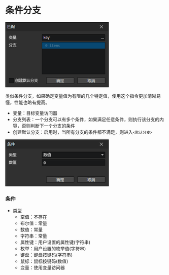 # 条件分支

![](img/switch-1.png)

类似条件分支，如果确定变量值为有限的几个特定值，使用这个指令更加清晰易懂，性能也略有提高。

- 变量：目标变量访问器
- 分支列表：一个分支可以有多个条件，如果满足任意条件，则执行该分支的内容，否则判断下一个分支的条件
- 创建默认分支：启用时，当所有分支的条件都不满足，则进入`<默认分支>`

![](img/switch-2.png)

### 条件

- 类型
  - 空值：不存在
  - 布尔值：常量
  - 数值：常量
  - 字符串：常量
  - 属性键：用户设置的属性键(字符串)
  - 枚举：用户设置的枚举值(字符串)
  - 键盘：键盘按键码(字符串)
  - 鼠标：鼠标按键码(数值)
  - 变量：使用变量访问器